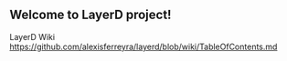 Welcome to LayerD project!
--------------------------

LayerD Wiki
https://github.com/alexisferreyra/layerd/blob/wiki/TableOfContents.md
